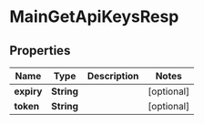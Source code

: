 

# MainGetApiKeysResp


## Properties

| Name | Type | Description | Notes |
|------------ | ------------- | ------------- | -------------|
|**expiry** | **String** |  |  [optional] |
|**token** | **String** |  |  [optional] |



